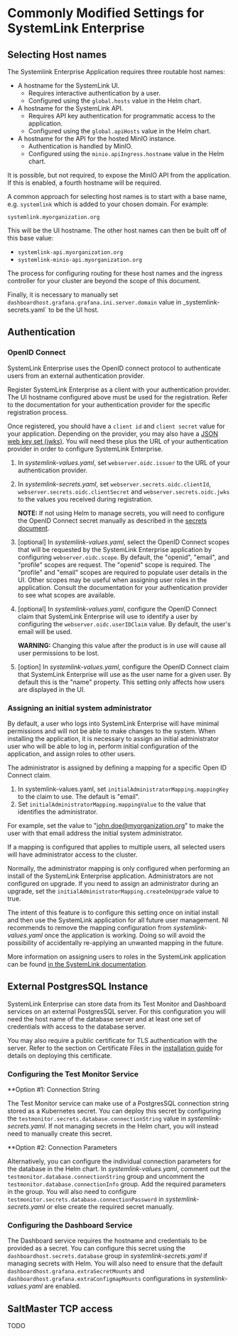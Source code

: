 # Commonly Modified Settings for SystemLink Enterprise

## Selecting Host names

The Systemlink Enterprise Application requires three routable host names:

- A hostname for the SystemLink UI.
    - Requires interactive authentication by a user.
    - Configured using the `global.hosts` value in the Helm chart.
- A hostname for the SystemLink API.
    - Requires API key authentication for programmatic access to the application.
    - Configured using the `global.apiHosts` value in the Helm chart.
- A hostname for the API for the hosted MinIO instance.
    - Authentication is handled by MinIO.
    - Configured using the `minio.apiIngress.hostname` value in the Helm chart.

It is possible, but not required, to expose the MinIO API from the application. If this is enabled, a fourth hostname will be required.

A common approach for selecting host names is to start with a base name, e.g. `systemlink` which is added to your chosen domain. For example:

`systemlink.myorganization.org`

This will be the UI hostname. The other host names can then be built off of this base value:

- `systemlink-api.myorganization.org`
- `systemlink-minio-api.myorganization.org`

The process for configuring routing for these host names and the ingress controller for your cluster are beyond the scope of this document.

Finally, it is necessary to manually set `dashboardhost.grafana.grafana.ini.server.domain` value in _systemlink-secrets.yaml` to be the UI host.

## Authentication

### OpenID Connect

SystemLink Enterprise uses the OpenID connect protocol to authenticate users from an external authentication provider.

Register SystemLink Enterprise as a client with your authentication provider. The UI hostname configured above must be used for the registration. Refer to the documentation for your authentication provider for the specific registration process.

Once registered, you should have a `client id` and `client secret` value for your application. Depending on the provider, you may also have a [JSON web key set (jwks)](https://datatracker.ietf.org/doc/html/rfc7517#section-5). You will need these plus the URL of your authentication provider in order to configure SystemLink Enterprise.

1. In _systemlink-values.yaml_, set `webserver.oidc.issuer` to the URL of your authentication provider.
2. In _systemlink-secrets.yaml_, set `webserver.secrets.oidc.clientId`, `webserver.secrets.oidc.clientSecret` and `webserver.secrets.oidc.jwks` to the values you received during registration.

    **NOTE:** If not using Helm to manage secrets, you will need to configure the OpenID Connect secret manually as described in the [secrets document](../secrets/secrets.md).

3. \[optional\] In _systemlink-values.yaml_, select the OpenID Connect scopes that will be requested by the SystemLink Enterprise application by configuring `webserver.oidc.scope`. By default, the "openid", "email", and "profile" scopes are request. The "openid" scope is required. The "profile" and "email" scopes are required to populate user details in the UI. Other scopes may be useful when assigning user roles in the application. Consult the documentation for your authentication provider to see what scopes are available.

4. \[optional\] In _systemlink-values.yaml_, configure the OpenID Connect claim that SystemLink Enterprise will use to identify a user by configuring the `webserver.oidc.userIDClaim` value. By default, the user's email will be used.

    **WARNING:** Changing this value after the product is in use will cause all user permissions to be lost.

5. \[option\] In _systemlink-values.yaml_, configure the OpenID Connect claim that SystemLink Enterprise will use as the user name for a given user. By default this is the "name" property. This setting only affects how users are displayed in the UI.

### Assigning an initial system administrator

By default, a user who logs into SystemLink Enterprise will have minimal permissions and will not be able to make changes to the system. When installing the application, it is necessary to assign an initial administrator user who will be able to log in, perform initial configuration of the application, and assign roles to other users.

The administrator is assigned by defining a mapping for a specific Open ID Connect claim.

1. In systemlink-values.yaml, set `initialAdministratorMapping.mappingKey` to the claim to use. The default is "email".
2. Set `initialAdministratorMapping.mappingValue` to the value that identifies the administrator.

For example, set the value to "john.doe@myorganization.org" to make the user with that email address the initial system administrator.

If a mapping is configured that applies to multiple users, all selected users will have administrator access to the cluster.

Normally, the administrator mapping is only configured when performing an install of the SystemLink Enterprise application. Administrators are not configured on upgrade. If you need to assign an administrator during an upgrade, set the `initialAdministratorMapping.createOnUpgrade` value to true.

The intent of this feature is to configure this setting once on initial install and then use the SystemLink application for all future user management. NI recommends to remove the mapping configuration from _systemlink-values.yaml_ once the application is working. Doing so will avoid the possibility of accidentally re-applying an unwanted mapping in the future.

More information on assigning users to roles in the SystemLink application can be found [in the SystemLink documentation](https://www.ni.com/documentation/en/systemlink/latest/setup/mapping-roles/).

## External PostgresSQL Instance

SystemLink Enterprise can store data from its Test Monitor and Dashboard services on an external PostgresSQL server. For this configuration you will need the host name of the database server and at least one set of credentials with access to the database server.

You may also require a public certificate for TLS authentication with the server. Refer to the section on Certificate Files in the [installation guide](../installation-guide.md) for details on deploying this certificate.

### Configuring the Test Monitor Service

**Option #1: Connection String

The Test Monitor service can make use of a PostgresSQL connection string stored as a Kubernetes secret. You can deploy this secret by configuring the `testmonitor.secrets.database.connectionString` value in _systemlink-secrets.yaml_. If not managing secrets in the Helm chart, you will instead need to manually create this secret.

**Option #2: Connection Parameters

Alternatively, you can configure the individual connection parameters for the database in the Helm chart. In _systemlink-values.yaml_, comment out the `testmonitor.database.connectionString` group and uncomment the `testmonitor.database.connectionInfo` group. Add the required parameters in the group. You will also need to configure `testmonitor.secrets.database.connectionPassword` in _systemlink-secrets.yaml_ or else create the required secret manually.

### Configuring the Dashboard Service

The Dashboard service requires the hostname and credentials to be provided as a secret. You can configure this secret using the `dashboardhost.secrets.database` group in _systemlink-secrets.yaml_ if managing secrets with Helm. You will also need to ensure that the default `dashboardhost.grafana.extraSecretMounts` and `dashboardhost.grafana.extraConfigmapMounts` configurations in _systemlink-values.yaml_ are enabled.

## SaltMaster TCP access

TODO
